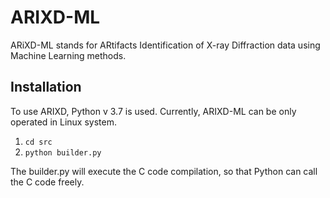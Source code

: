 # ARIXD-ML

ARiXD-ML stands for ARtifacts Identification of X-ray Diffraction data using Machine Learning methods.

## Installation

To use ARIXD, Python v 3.7 is used. Currently, ARIXD-ML can be only operated in Linux system.

1. `cd src`
2. `python builder.py`

The builder.py will execute the C code compilation, so that Python can call the C code freely.
